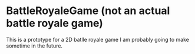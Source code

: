 # BattleRoyaleGame (not an actual battle royale game)

This is a prototype for a 2D batlle royale game I am probably going to make sometime in the future.
